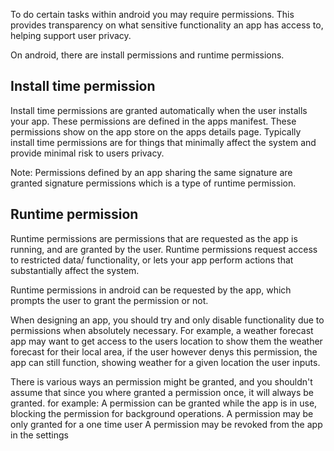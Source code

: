 To do certain tasks within android you may require permissions. This provides transparency on what sensitive functionality an app has access to, helping support user privacy. 

On android, there are install permissions and runtime permissions.
## Install time permission
Install time permissions are granted automatically when the user installs your app. These permissions are defined in the apps manifest. These permissions show on the app store on the apps details page. Typically install time permissions are for things that minimally affect the system and provide minimal risk to users privacy. 

Note: Permissions defined by an app sharing the same signature are granted signature permissions which is a type of runtime permission.
## Runtime permission

Runtime permissions are permissions that are requested as the app is running, and are granted by the user. Runtime permissions request access to restricted data/ functionality, or lets your app perform actions that substantially affect the system. 

Runtime permissions in android can be requested by the app, which prompts the user to grant the permission or not. 

When designing an app, you should try and only disable functionality due to permissions when absolutely necessary. For example, a weather forecast app may want to get access to the users location to show them the weather forecast for their local area, if the user however denys this permission, the app can still function, showing weather for a given location the user inputs. 

There is various ways an permission might be granted, and you shouldn't assume that since you where granted a permission once, it will always be granted. for example: 
A permission can be granted while the app is in use, blocking the permission for background operations. 
A permission may be only granted for a one time user
A permission may be revoked from the app in the settings
